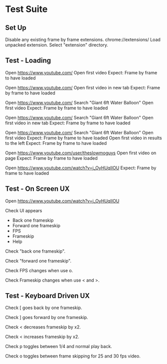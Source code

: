 # Test Suite

## Set Up

Disable any existing frame by frame extensions.
chrome://extensions/
Load unpacked extension.
Select "extension" directory.

## Test - Loading

Open https://www.youtube.com/
Open first video
Expect: Frame by frame to have loaded

Open https://www.youtube.com/
Open first video in new tab
Expect: Frame by frame to have loaded

Open https://www.youtube.com/
Search "Giant 6ft Water Balloon"
Open first video
Expect: Frame by frame to have loaded

Open https://www.youtube.com/
Search "Giant 6ft Water Balloon"
Open first video in new tab
Expect: Frame by frame to have loaded

Open https://www.youtube.com/
Search "Giant 6ft Water Balloon"
Open first video
Expect: Frame by frame to have loaded
Open first video in results to the left
Expect: Frame by frame to have loaded

Open https://www.youtube.com/user/theslowmoguys
Open first video on page
Expect: Frame by frame to have loaded

Open https://www.youtube.com/watch?v=j_OyHUqIIOU
Expect: Frame by frame to have loaded

## Test - On Screen UX

Open https://www.youtube.com/watch?v=j_OyHUqIIOU

Check UI appears

- Back one frameskip
- Forward one frameskip
- FPS
- Frameskip
- Help

Check "back one frameskip".

Check "forward one frameskip".

Check FPS changes when use o.

Check Frameskip changes when use < and >.

## Test - Keyboard Driven UX

Check [ goes back by one frameskip.

Check ] goes forward by one frameskip.

Check < decreases frameskip by x2.

Check < increases frameskip by x2.

Check p toggles between 1/4 and normal play back.

Check o toggles between frame skipping for 25 and 30 fps video.

